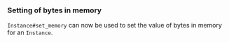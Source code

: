 ### Setting of bytes in memory

`Instance#set_memory` can now be used to set the value
of bytes in memory for an `Instance`.

